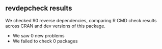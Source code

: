 ## revdepcheck results

We checked 90 reverse dependencies, comparing R CMD check results across CRAN and dev versions of this package.

 * We saw 0 new problems
 * We failed to check 0 packages

